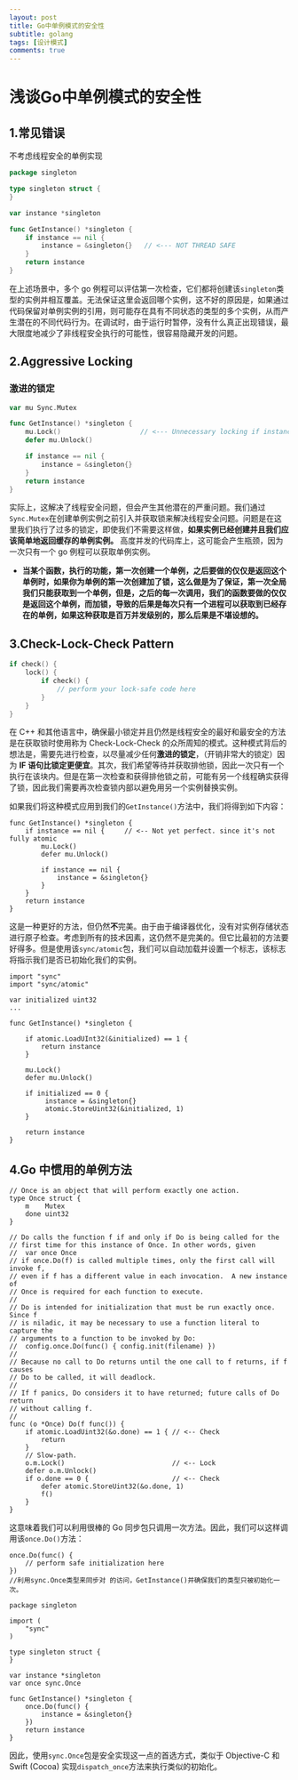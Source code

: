 ```yaml
---
layout: post
title: Go中单例模式的安全性
subtitle: golang
tags: [设计模式]
comments: true
---
```


# 浅谈Go中单例模式的安全性

## 1.常见错误

不考虑线程安全的单例实现

```go
package singleton

type singleton struct {
}

var instance *singleton

func GetInstance() *singleton {
	if instance == nil {
		instance = &singleton{}   // <--- NOT THREAD SAFE
	}
	return instance
}
```

在上述场景中，多个 go 例程可以评估第一次检查，它们都将创建该`singleton`类型的实例并相互覆盖。无法保证这里会返回哪个实例，这不好的原因是，如果通过代码保留对单例实例的引用，则可能存在具有不同状态的类型的多个实例，从而产生潜在的不同代码行为。在调试时，由于运行时暂停，没有什么真正出现错误，最大限度地减少了非线程安全执行的可能性，很容易隐藏开发的问题。

## 2.Aggressive Locking

### 激进的锁定

```go
var mu Sync.Mutex

func GetInstance() *singleton {
    mu.Lock()                    // <--- Unnecessary locking if instance already created
    defer mu.Unlock()

    if instance == nil {
        instance = &singleton{}
    }
    return instance
}
```

实际上，这解决了线程安全问题，但会产生其他潜在的严重问题。我们通过`Sync.Mutex`在创建单例实例之前引入并获取锁来解决线程安全问题。问题是在这里我们执行了过多的锁定，即使我们不需要这样做，**如果实例已经创建并且我们应该简单地返回缓存的单例实例。** 高度并发的代码库上，这可能会产生瓶颈，因为一次只有一个 go 例程可以获取单例实例。

- **当某个函数，执行的功能，第一次创建一个单例，之后要做的仅仅是返回这个单例时，如果你为单例的第一次创建加了锁，这么做是为了保证，第一次全局我们只能获取到一个单例，但是，之后的每一次调用，我们的函数要做的仅仅是返回这个单例，而加锁，导致的后果是每次只有一个进程可以获取到已经存在的单例，如果这种获取是百万并发级别的，那么后果是不堪设想的。**

## 3.Check-Lock-Check Pattern

```go
if check() {
    lock() {
        if check() {
            // perform your lock-safe code here
        }
    }
}
```

在 C++ 和其他语言中，确保最小锁定并且仍然是线程安全的最好和最安全的方法是在获取锁时使用称为 Check-Lock-Check 的众所周知的模式。这种模式背后的想法是，需要先进行检查，以尽量减少任何**激进的锁定**，（开销非常大的锁定）因为 **IF 语句比锁定更便宜**。其次，我们希望等待并获取排他锁，因此一次只有一个执行在该块内。但是在第一次检查和获得排他锁之前，可能有另一个线程确实获得了锁，因此我们需要再次检查锁内部以避免用另一个实例替换实例。

如果我们将这种模式应用到我们的`GetInstance()`方法中，我们将得到如下内容：

```
func GetInstance() *singleton {
    if instance == nil {     // <-- Not yet perfect. since it's not fully atomic
        mu.Lock()
        defer mu.Unlock()

        if instance == nil {
            instance = &singleton{}
        }
    }
    return instance
}
```

这是一种更好的方法，但仍然**不**完美。由于由于编译器优化，没有对实例存储状态进行原子检查。考虑到所有的技术因素，这仍然不是完美的。但它比最初的方法要好得多。但是使用该`sync/atomic`包，我们可以自动加载并设置一个标志，该标志将指示我们是否已初始化我们的实例。

```
import "sync"
import "sync/atomic"

var initialized uint32
...

func GetInstance() *singleton {

    if atomic.LoadUInt32(&initialized) == 1 {
		return instance
	}

    mu.Lock()
    defer mu.Unlock()

    if initialized == 0 {
         instance = &singleton{}
         atomic.StoreUint32(&initialized, 1)
    }

    return instance
}
```

## 4.Go 中惯用的单例方法

```
// Once is an object that will perform exactly one action.
type Once struct {
	m    Mutex
	done uint32
}

// Do calls the function f if and only if Do is being called for the
// first time for this instance of Once. In other words, given
// 	var once Once
// if once.Do(f) is called multiple times, only the first call will invoke f,
// even if f has a different value in each invocation.  A new instance of
// Once is required for each function to execute.
//
// Do is intended for initialization that must be run exactly once.  Since f
// is niladic, it may be necessary to use a function literal to capture the
// arguments to a function to be invoked by Do:
// 	config.once.Do(func() { config.init(filename) })
//
// Because no call to Do returns until the one call to f returns, if f causes
// Do to be called, it will deadlock.
//
// If f panics, Do considers it to have returned; future calls of Do return
// without calling f.
//
func (o *Once) Do(f func()) {
	if atomic.LoadUint32(&o.done) == 1 { // <-- Check
		return
	}
	// Slow-path.
	o.m.Lock()                           // <-- Lock
	defer o.m.Unlock()
	if o.done == 0 {                     // <-- Check
		defer atomic.StoreUint32(&o.done, 1)
		f()
	}
}
```

这意味着我们可以利用很棒的 Go 同步包只调用一次方法。因此，我们可以这样调用该`once.Do()`方法：

```
once.Do(func() {
    // perform safe initialization here
})
//利用sync.Once类型来同步对 的访问，GetInstance()并确保我们的类型只被初始化一次。
```

```
package singleton

import (
    "sync"
)

type singleton struct {
}

var instance *singleton
var once sync.Once

func GetInstance() *singleton {
    once.Do(func() {
        instance = &singleton{}
    })
    return instance
}
```

因此，使用`sync.Once`包是安全实现这一点的首选方式，类似于 Objective-C 和 Swift (Cocoa) 实现`dispatch_once`方法来执行类似的初始化。


